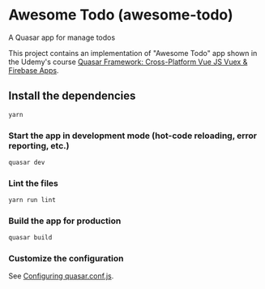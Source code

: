 # Awesome Todo (awesome-todo)

A Quasar app for manage todos

This project contains an implementation of "Awesome Todo" app shown in the Udemy's course [Quasar Framework: Cross-Platform Vue JS Vuex & Firebase Apps](https://www.udemy.com/course/quasarframework/).

## Install the dependencies

```bash
yarn
```

### Start the app in development mode (hot-code reloading, error reporting, etc.)

```bash
quasar dev
```

### Lint the files

```bash
yarn run lint
```

### Build the app for production

```bash
quasar build
```

### Customize the configuration

See [Configuring quasar.conf.js](https://quasar.dev/quasar-cli/quasar-conf-js).

